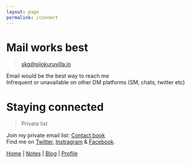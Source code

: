 ```yaml
---
layout: page
permalink: /connect
---
```


# Mail works best

> skg@sijokuruvilla.in

Email would be the best way to reach me  <br>
Infrequent or unavailable on other DM platforms (SM, chats, twitter etc) <br>

# Staying connected

> Private list

Join my private email list: [Contact book](https://www.sijokuruvilla.in/contact) <br>
Find me on [Twitter](https://twitter.com/sijokuruvilla), [Instragram](https://www.instagram.com/sijokuruvilla/) & [Facebook](https://www.facebook.com/sijokuruvillageorge/). <br>

[Home](https://www.sijokuruvilla.in/) \| [Notes](https://www.sijokuruvilla.in/notes) \| [Blog](http://notes.sijokuruvilla.in/)  \| [Profile](https://www.sijokuruvilla.in/profile)

<!--
# Note

> Best reached on email

* I don't prefer calls <br>
* I don't do connects <br>
* I don't accept mementos <br>

-->







